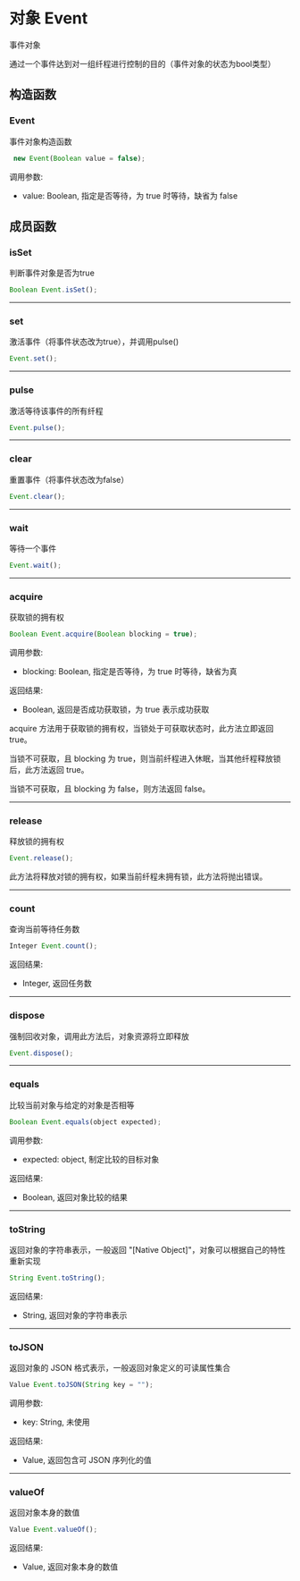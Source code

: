 # 对象 Event
事件对象

通过一个事件达到对一组纤程进行控制的目的（事件对象的状态为bool类型）
## 构造函数
        
### Event
事件对象构造函数
```JavaScript
 new Event(Boolean value = false);
```

调用参数:
* value: Boolean, 指定是否等待，为 true 时等待，缺省为 false

## 成员函数
        
### isSet
判断事件对象是否为true
```JavaScript
Boolean Event.isSet();
```

--------------------------
### set
激活事件（将事件状态改为true），并调用pulse()
```JavaScript
Event.set();
```

--------------------------
### pulse
激活等待该事件的所有纤程
```JavaScript
Event.pulse();
```

--------------------------
### clear
重置事件（将事件状态改为false）
```JavaScript
Event.clear();
```

--------------------------
### wait
等待一个事件
```JavaScript
Event.wait();
```

--------------------------
### acquire
获取锁的拥有权
```JavaScript
Boolean Event.acquire(Boolean blocking = true);
```

调用参数:
* blocking: Boolean, 指定是否等待，为 true 时等待，缺省为真

返回结果:
* Boolean, 返回是否成功获取锁，为 true 表示成功获取

acquire 方法用于获取锁的拥有权，当锁处于可获取状态时，此方法立即返回 true。

当锁不可获取，且 blocking 为 true，则当前纤程进入休眠，当其他纤程释放锁后，此方法返回 true。

当锁不可获取，且 blocking 为 false，则方法返回 false。

--------------------------
### release
释放锁的拥有权
```JavaScript
Event.release();
```

此方法将释放对锁的拥有权，如果当前纤程未拥有锁，此方法将抛出错误。

--------------------------
### count
查询当前等待任务数
```JavaScript
Integer Event.count();
```

返回结果:
* Integer, 返回任务数

--------------------------
### dispose
强制回收对象，调用此方法后，对象资源将立即释放
```JavaScript
Event.dispose();
```

--------------------------
### equals
比较当前对象与给定的对象是否相等
```JavaScript
Boolean Event.equals(object expected);
```

调用参数:
* expected: object, 制定比较的目标对象

返回结果:
* Boolean, 返回对象比较的结果

--------------------------
### toString
返回对象的字符串表示，一般返回 "[Native Object]"，对象可以根据自己的特性重新实现
```JavaScript
String Event.toString();
```

返回结果:
* String, 返回对象的字符串表示

--------------------------
### toJSON
返回对象的 JSON 格式表示，一般返回对象定义的可读属性集合
```JavaScript
Value Event.toJSON(String key = "");
```

调用参数:
* key: String, 未使用

返回结果:
* Value, 返回包含可 JSON 序列化的值

--------------------------
### valueOf
返回对象本身的数值
```JavaScript
Value Event.valueOf();
```

返回结果:
* Value, 返回对象本身的数值

